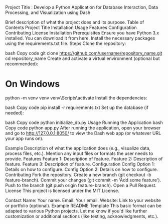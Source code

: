 Project Title : Develop a Python Application for Database Interaction, Data Processing, and Visualization using Dash

Brief description of what the project does and its purpose.
Table of Contents
Project Title
Installation
Usage
Features
Configuration
Contributing
License
Installation
Prerequisites
Ensure you have Python 3.x installed. You can download it from here.
Install the necessary packages using the requirements.txt file.
Steps
Clone the repository:

bash
Copy code
git clone https://github.com/username/repository_name.git
cd repository_name
Create and activate a virtual environment (optional but recommended):

# On Windows
python -m venv venv
venv\Scripts\activate
Install the dependencies:

bash
Copy code
pip install -r requirements.txt
Set up the database (if needed):

bash
Copy code
python initialize_db.py
Usage
Running the Application
bash
Copy code
python app.py
After running the application, open your browser and go to http://127.0.0.1:8050/ to view the Dash web app (or whatever URL your app runs on).

Example
Description of what the application does (e.g., visualize data, process files, etc.).
Mention any input files or formats the user needs to provide.
Features
Feature 1: Description of feature.
Feature 2: Description of feature.
Feature 3: Description of feature.
Configuration
Config Option 1: Details on how to configure.
Config Option 2: Details on how to configure.
Contributing
Fork the repository.
Create a new branch (git checkout -b feature-branch).
Commit your changes (git commit -m 'Add some feature').
Push to the branch (git push origin feature-branch).
Open a Pull Request.
License
This project is licensed under the MIT License.

Contact
Name: Your name.
Email: Your email.
Website: Link to your website or portfolio (optional).
Example README Template
This basic format can be adapted to various Python projects. Let me know if you'd like further customization or additional sections (like testing, acknowledgments, etc.).